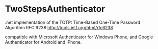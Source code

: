 TwoStepsAuthenticator
=====================

.net implementation of the TOTP: Time-Based One-Time Password Algorithm 
RFC 6238 http://tools.ietf.org/html/rfc6238

compatible with Microsoft Authenticator for Windows Phone, and Google Authenticator for Android and iPhone.
